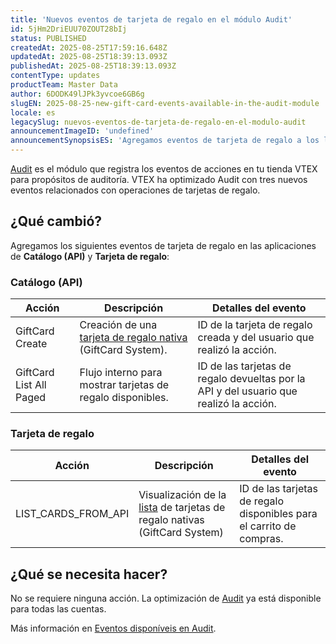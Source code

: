 ```yaml
---
title: 'Nuevos eventos de tarjeta de regalo en el módulo Audit'
id: 5jHm2DriEUU70ZOUT28bIj
status: PUBLISHED
createdAt: 2025-08-25T17:59:16.648Z
updatedAt: 2025-08-25T18:39:13.093Z
publishedAt: 2025-08-25T18:39:13.093Z
contentType: updates
productTeam: Master Data
author: 6DODK49lJPk3yvcoe6GB6g
slugEN: 2025-08-25-new-gift-card-events-available-in-the-audit-module
locale: es
legacySlug: nuevos-eventos-de-tarjeta-de-regalo-en-el-modulo-audit
announcementImageID: 'undefined'
announcementSynopsisES: 'Agregamos eventos de tarjeta de regalo a los logs de Audit.'
---
```


[Audit](https://help.vtex.com/es/tutorial/audit--5RXf9WJ5YLFBcS8q8KcxTA) es el módulo que registra los eventos de acciones en tu tienda VTEX para propósitos de auditoría. VTEX ha optimizado Audit con tres nuevos eventos relacionados con operaciones de tarjetas de regalo.

## ¿Qué cambió?

Agregamos los siguientes eventos de tarjeta de regalo en las aplicaciones de **Catálogo (API)** y **Tarjeta de regalo**:

### Catálogo (API)
| Acción | Descripción | Detalles del evento |
|---|---|---|
| GiftCard Create | Creación de una [tarjeta de regalo nativa](https://help.vtex.com/es/tutorial/gift-card--tutorials_995) (GiftCard System). | ID de la tarjeta de regalo creada y del usuario que realizó la acción. |
| GiftCard List All Paged | Flujo interno para mostrar tarjetas de regalo disponibles. | ID de las tarjetas de regalo devueltas por la API y del usuario que realizó la acción. |

### Tarjeta de regalo
| Acción | Descripción | Detalles del evento |
|---|---|---|
| LIST_CARDS_FROM_API | Visualización de la [lista](https://developers.vtex.com/docs/api-reference/giftcard-api#post-/giftcards/_search) de tarjetas de regalo nativas (GiftCard System) | ID de las tarjetas de regalo disponibles para el carrito de compras. |

## ¿Qué se necesita hacer?

No se requiere ninguna acción. La optimización de [Audit](https://help.vtex.com/es/tutorial/audit--5RXf9WJ5YLFBcS8q8KcxTA) ya está disponible para todas las cuentas.

Más información en [Eventos disponíveis en Audit](https://help.vtex.com/es/tutorial/eventos-disponibles-en-audit--6r1Mzcu5NmkmmDLJlz9CCZ).
